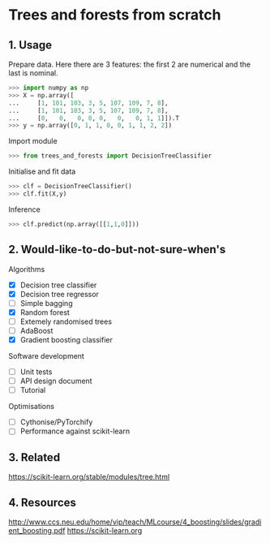 # Trees and forests from scratch

## 1. Usage

Prepare data. Here there are 3 features: the first 2 are numerical and the last is nominal.

```python
>>> import numpy as np
>>> X = np.array([
...     [1, 101, 103, 3, 5, 107, 109, 7, 8],
...     [1, 101, 103, 3, 5, 107, 109, 7, 8],
...     [0,   0,   0, 0, 0,   0,   0, 1, 1]]).T
>>> y = np.array([0, 1, 1, 0, 0, 1, 1, 2, 2])
```

Import module

```python
>>> from trees_and_forests import DecisionTreeClassifier
```

Initialise and fit data

```python
>>> clf = DecisionTreeClassifier()
>>> clf.fit(X,y)
```

Inference

```python
>>> clf.predict(np.array([[1,1,0]]))
```

## 2. Would-like-to-do-but-not-sure-when's

Algorithms

- [X] Decision tree classifier
- [X] Decision tree regressor
- [ ] Simple bagging
- [X] Random forest
- [ ] Extemely randomised trees
- [ ] AdaBoost
- [X] Gradient boosting classifier

Software development

- [ ] Unit tests
- [ ] API design document
- [ ] Tutorial

Optimisations

- [ ] Cythonise/PyTorchify
- [ ] Performance against scikit-learn

## 3. Related

https://scikit-learn.org/stable/modules/tree.html

## 4. Resources

http://www.ccs.neu.edu/home/vip/teach/MLcourse/4_boosting/slides/gradient_boosting.pdf
https://scikit-learn.org
